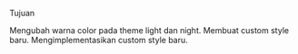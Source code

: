 Tujuan

Mengubah warna color pada theme light dan night.
Membuat custom style baru.
Mengimplementasikan custom style baru.
